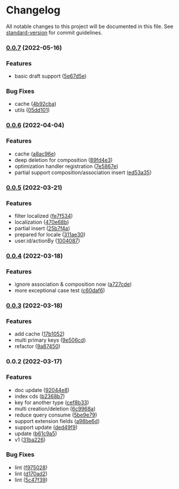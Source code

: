 # Changelog

All notable changes to this project will be documented in this file. See [standard-version](https://github.com/conventional-changelog/standard-version) for commit guidelines.

### [0.0.7](https://github.com/Soontao/cds-change-log/compare/v0.0.6...v0.0.7) (2022-05-16)


### Features

* basic draft support ([5e67d5e](https://github.com/Soontao/cds-change-log/commit/5e67d5e1e49c97e08cde628a6ca21ba2172a61c2))


### Bug Fixes

* cache ([4b92cba](https://github.com/Soontao/cds-change-log/commit/4b92cbac02513bf6b2fb6a5faa7aae48ab03bc60))
* utils ([05dd101](https://github.com/Soontao/cds-change-log/commit/05dd101a94b0911829f5f21306c1bdabe2e3e631))

### [0.0.6](https://github.com/Soontao/cds-change-log/compare/v0.0.5...v0.0.6) (2022-04-04)


### Features

* cache ([a8ac96e](https://github.com/Soontao/cds-change-log/commit/a8ac96e59ce92d41ab8c279f34459faad481d66d))
* deep deletion for composition ([89fd4e3](https://github.com/Soontao/cds-change-log/commit/89fd4e37cf45b97554018edc5f39e8ca0ed3ecca))
* optimization handler registration ([7e5867e](https://github.com/Soontao/cds-change-log/commit/7e5867ea197a4ab424fdf3ecdc9ceb0518155c0b))
* partial support composition/association insert ([ed53a35](https://github.com/Soontao/cds-change-log/commit/ed53a350598a24fdee0926b978c55a930115e1e1))

### [0.0.5](https://github.com/Soontao/cds-change-log/compare/v0.0.4...v0.0.5) (2022-03-21)


### Features

* filter localized ([fe7f534](https://github.com/Soontao/cds-change-log/commit/fe7f534b0b4298c0256c5995626c897f5f2d8ce0))
* localization ([470e68b](https://github.com/Soontao/cds-change-log/commit/470e68bff2cdc8ec78911b9cdc9ebe396b7b888b))
* partial insert ([25b7f4a](https://github.com/Soontao/cds-change-log/commit/25b7f4a53688acd44413c83d0597136428551470))
* prepared for locale ([311ae30](https://github.com/Soontao/cds-change-log/commit/311ae30bcca5077d193092e98b9a1246e4947e0d))
* user.id/actionBy ([1004087](https://github.com/Soontao/cds-change-log/commit/10040875ed23168bf78074b1fe09a18fe03af236))

### [0.0.4](https://github.com/Soontao/cds-change-log/compare/v0.0.3...v0.0.4) (2022-03-18)


### Features

* ignore association & composition now ([a727cde](https://github.com/Soontao/cds-change-log/commit/a727cdef0b604f39f8f605ae15762d5ab103e81d))
* more exceptional case test ([c60daf6](https://github.com/Soontao/cds-change-log/commit/c60daf644ec780c2ef78c2390038305821fe7af8))

### [0.0.3](https://github.com/Soontao/cds-change-log/compare/v0.0.2...v0.0.3) (2022-03-18)


### Features

* add cache ([17b1052](https://github.com/Soontao/cds-change-log/commit/17b10525aebf26fc3b9f389f9c27aedc2a81f358))
* multi primary keys ([9e506cd](https://github.com/Soontao/cds-change-log/commit/9e506cd946343c5eb263018a5d1835567a5b4bc2))
* refactor ([9a87450](https://github.com/Soontao/cds-change-log/commit/9a8745044a6f898fa8cbe8673386f4b28e2ce963))

### 0.0.2 (2022-03-17)


### Features

* doc update ([92044e8](https://github.com/Soontao/cds-change-log/commit/92044e81e0883cb6d8bc693ad2227429bff6a64a))
* index cds ([b2368b7](https://github.com/Soontao/cds-change-log/commit/b2368b74a9da8dbff716b1a18639b6a4ac28f60f))
* key for another type ([cef8b33](https://github.com/Soontao/cds-change-log/commit/cef8b332f969252990c871b66cc138b332190254))
* multi creation/deletion ([6c9968a](https://github.com/Soontao/cds-change-log/commit/6c9968ab1ce9fd80e987338a914855ce77f8f258))
* reduce query consume ([5be9e79](https://github.com/Soontao/cds-change-log/commit/5be9e793aa1b132964a11fc5ba5f71ac02eaf61f))
* support extension fields ([a98be6d](https://github.com/Soontao/cds-change-log/commit/a98be6d5a460e20ca522c5a0628e71afc222d6a3))
* support update ([ded49f9](https://github.com/Soontao/cds-change-log/commit/ded49f963d722a9e2b5a9b42346cb411d0ca4673))
* update ([b61c9a5](https://github.com/Soontao/cds-change-log/commit/b61c9a583fce4f7490b02c6b32856a169efeb3f4))
* v1 ([31ba226](https://github.com/Soontao/cds-change-log/commit/31ba226febdb3fe0cd1867e56f425ccdb7f81c5c))


### Bug Fixes

* lint ([f975028](https://github.com/Soontao/cds-change-log/commit/f975028d92cd07a98b003aaf70fa5da8538b2118))
* lint ([d170ad2](https://github.com/Soontao/cds-change-log/commit/d170ad22c295c4e7bc7d2f99227c25320b1d37e9))
* lint ([5c47f39](https://github.com/Soontao/cds-change-log/commit/5c47f391e82caabaa5b6129025bdf5847d2e1fe7))
